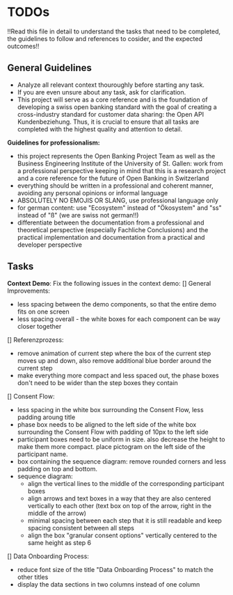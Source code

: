 # TODOs 

!!Read this file in detail to understand the tasks that need to be completed, the guidelines to follow and references to cosider, and the expected outcomes!!

## General Guidelines
- Analyze all relevant context thouroughly before starting any task.
- If you are even unsure about any task, ask for clarification.
- This project will serve as a core reference and is the foundation of developing a swiss open banking standard with the goal of creating a cross-industry standard for customer data sharing: the Open API Kundenbeziehung. Thus, it is crucial to ensure that all tasks are completed with the highest quality and attention to detail.

**Guidelines for professionalism:**
- this project represents the Open Banking Project Team as well as the Business Engineering Institute of the University of St. Gallen: work from a professional perspective keeping in mind that this is a research project and a core reference for the future of Open Banking in Switzerland
- everything should be written in a professional and coherent manner, avoiding any personal opinions or informal language
- ABSOLUTELY NO EMOJIS OR SLANG, use professional language only
- for german content: use "Ecosystem" instead of "Ökosystem" and "ss" instead of "ß" (we are swiss not german!!)
- differentiate between the documentation from a professional and theoretical perspective (especially Fachliche Conclusions) and the practical implementation and documentation from a practical and developer perspective

## Tasks
**Context Demo**: Fix the following issues in the context demo:
[] General Improvements:
  - less spacing between the demo components, so that the entire demo fits on one screen
  - less spacing overall - the white boxes for each component can be way closer together
  
[] Referenzprozess:
  - remove animation of current step where the box of the current step moves up and down, also remove additional blue border around the current step
  - make everything more compact and less spaced out, the phase boxes don't need to be wider than the step boxes they contain


[] Consent Flow:
  - less spacing in the white box surrounding the Consent Flow, less padding aroung title
  - phase box needs to be aligned to the left side of the white box surrounding the Consent Flow with padding of 10px to the left side
  - participant boxes need to be uniform in size. also decrease the height to make them more compact. place pictogram on the left side of the participant name.
  - box containing the sequence diagram: remove rounded corners and less padding on top and bottom. 
  - sequence diagram:
    - align the vertical lines to the middle of the corresponding participant boxes
    - align arrows and text boxes in a way that they are also centered vertically to each other (text box on top of the arrow, right in the middle of the arrow)
    - minimal spacing between each step that it is still readable and keep spacing consistent between all steps
    - align the box "granular consent options" vertically centered to the same height as step 6

  
[] Data Onboarding Process:
  - reduce font size of the title "Data Onboarding Process" to match the other titles
  - display the data sections in two columns instead of one column
